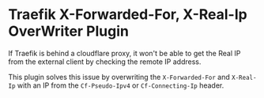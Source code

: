 # Traefik X-Forwarded-For, X-Real-Ip OverWriter Plugin

If Traefik is behind a cloudflare proxy, it won't be able to get the Real IP from the external client by checking
the remote IP address. 

This plugin solves this issue by overwriting the `X-Forwarded-For` and `X-Real-Ip` with an IP from the `Cf-Pseudo-Ipv4` or `Cf-Connecting-Ip` header.
